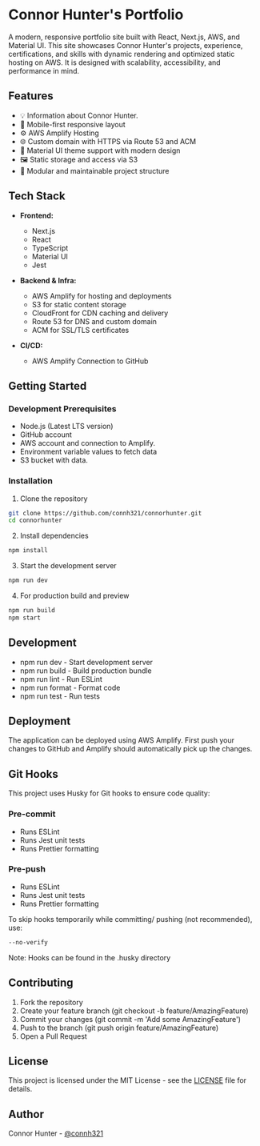 # Connor Hunter's Portfolio

A modern, responsive portfolio site built with React, Next.js, AWS, and Material UI. This site showcases Connor Hunter's projects, experience, certifications, and skills with dynamic rendering and optimized static hosting on AWS. It is designed with scalability, accessibility, and performance in mind.

## Features

- 💡 Information about Connor Hunter.
- 📱 Mobile-first responsive layout
- ⚙️ AWS Amplify Hosting
- 🌐 Custom domain with HTTPS via Route 53 and ACM
- 🎨 Material UI theme support with modern design
- 🖼️ Static storage and access via S3
- 🧩 Modular and maintainable project structure

## Tech Stack

- **Frontend:**
  - Next.js
  - React
  - TypeScript
  - Material UI
  - Jest

- **Backend & Infra:**
  - AWS Amplify for hosting and deployments
  - S3 for static content storage
  - CloudFront for CDN caching and delivery
  - Route 53 for DNS and custom domain
  - ACM for SSL/TLS certificates

- **CI/CD:**
  - AWS Amplify Connection to GitHub

## Getting Started

### Development Prerequisites

- Node.js (Latest LTS version)
- GitHub account
- AWS account and connection to Amplify.
- Environment variable values to fetch data
- S3 bucket with data.

### Installation

1. Clone the repository

```bash
git clone https://github.com/connh321/connorhunter.git
cd connorhunter
```

2. Install dependencies

```bash
npm install
```

3. Start the development server

```bash
npm run dev
```

4. For production build and preview

```bash
npm run build
npm start
```

## Development

- npm run dev - Start development server
- npm run build - Build production bundle
- npm run lint - Run ESLint
- npm run format - Format code
- npm run test - Run tests

## Deployment

The application can be deployed using AWS Amplify.
First push your changes to GitHub and Amplify should automatically pick up the changes.

## Git Hooks

This project uses Husky for Git hooks to ensure code quality:

### Pre-commit

- Runs ESLint
- Runs Jest unit tests
- Runs Prettier formatting

### Pre-push

- Runs ESLint
- Runs Jest unit tests
- Runs Prettier formatting

To skip hooks temporarily while committing/ pushing (not recommended), use:

```bash
--no-verify
```

Note: Hooks can be found in the .husky directory

## Contributing

1. Fork the repository
2. Create your feature branch (git checkout -b feature/AmazingFeature)
3. Commit your changes (git commit -m 'Add some AmazingFeature')
4. Push to the branch (git push origin feature/AmazingFeature)
5. Open a Pull Request

## License

This project is licensed under the MIT License - see the [LICENSE](LICENSE) file for details.

## Author

Connor Hunter - [@connh321](https://github.com/connh321)

